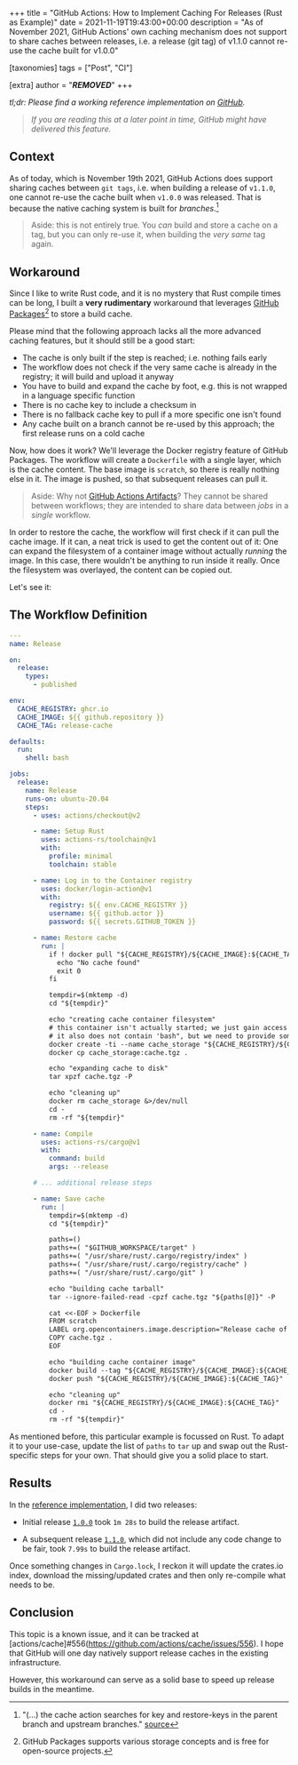 +++
title = "GitHub Actions: How to Implement Caching For Releases (Rust as Example)"
date = 2021-11-19T19:43:00+00:00
description = "As of November 2021, GitHub Actions' own caching mechanism does not support to share caches between releases, i.e. a release (git tag) of v1.1.0 cannot re-use the cache built for v1.0.0"

[taxonomies]
tags = ["Post", "CI"]

[extra]
author = "***REMOVED***"
+++

*tl;dr: Please find a working reference implementation on [GitHub](https://github.com/hendrikmaus/github-actions-release-cache-workaround-rust).*

> *If you are reading this at a later point in time, GitHub might have delivered this feature.*

## Context

As of today, which is November 19th 2021, GitHub Actions does support sharing caches between `git tags`, i.e. when building a release of `v1.1.0`, one cannot re-use the cache built when `v1.0.0` was released. That is because the native caching system is built for *branches*.[^docs]

> Aside: this is not entirely true. You *can* build and store a cache on a tag, but you can only re-use it, when building the *very same* tag again.

[^docs]: "(...) the cache action searches for key and restore-keys in the parent branch and upstream branches." [source](https://docs.github.com/en/actions/advanced-guides/caching-dependencies-to-speed-up-workflows#matching-a-cache-key)

## Workaround

Since I like to write Rust code, and it is no mystery that Rust compile times can be long, I built a **very rudimentary** workaround that leverages [GitHub Packages](https://github.com/features/packages)[^packages] to store a build cache.

Please mind that the following approach lacks all the more advanced caching features, but it should still be a good start:

- The cache is only built if the step is reached; i.e. nothing fails early
- The workflow does not check if the very same cache is already in the registry; it will build and upload it anyway
- You have to build and expand the cache by foot, e.g. this is not wrapped in a language specific function
- There is no cache key to include a checksum in
- There is no fallback cache key to pull if a more specific one isn't found
- Any cache built on a branch cannot be re-used by this approach; the first release runs on a cold cache

[^packages]: GitHub Packages supports various storage concepts and is free for open-source projects.

Now, how does it work? We'll leverage the Docker registry feature of GitHub Packages. The workflow will create a `Dockerfile` with a single layer, which is the cache content. The base image is `scratch`, so there is really nothing else in it. The image is pushed, so that subsequent releases can pull it.

> Aside: Why not [GitHub Actions Artifacts](https://docs.github.com/en/actions/advanced-guides/storing-workflow-data-as-artifacts)? They cannot be shared between workflows; they are intended to share data between *jobs* in a *single* workflow.

In order to restore the cache, the workflow will first check if it can pull the cache image. If it can, a neat trick is used to get the content out of it: One can expand the filesystem of a container image without actually *running* the image. In this case, there wouldn't be anything to run inside it really. Once the filesystem was overlayed, the content can be copied out.

Let's see it:

## The Workflow Definition

```yaml
---
name: Release

on:
  release:
    types:
      - published

env:
  CACHE_REGISTRY: ghcr.io
  CACHE_IMAGE: ${{ github.repository }}
  CACHE_TAG: release-cache

defaults:
  run:
    shell: bash

jobs:
  release:
    name: Release
    runs-on: ubuntu-20.04
    steps:
      - uses: actions/checkout@v2

      - name: Setup Rust
        uses: actions-rs/toolchain@v1
        with:
          profile: minimal
          toolchain: stable

      - name: Log in to the Container registry
        uses: docker/login-action@v1
        with:
          registry: ${{ env.CACHE_REGISTRY }}
          username: ${{ github.actor }}
          password: ${{ secrets.GITHUB_TOKEN }}

      - name: Restore cache
        run: |
          if ! docker pull "${CACHE_REGISTRY}/${CACHE_IMAGE}:${CACHE_TAG}" &>/dev/null; then
            echo "No cache found"
            exit 0
          fi

          tempdir=$(mktemp -d)
          cd "${tempdir}"

          echo "creating cache container filesystem"
          # this container isn't actually started; we just gain access to its filesystem
          # it also does not contain 'bash", but we need to provide some argument, which is ignored
          docker create -ti --name cache_storage "${CACHE_REGISTRY}/${CACHE_IMAGE}:${CACHE_TAG}" bash
          docker cp cache_storage:cache.tgz .

          echo "expanding cache to disk"
          tar xpzf cache.tgz -P

          echo "cleaning up"
          docker rm cache_storage &>/dev/null
          cd -
          rm -rf "${tempdir}"

      - name: Compile
        uses: actions-rs/cargo@v1
        with:
          command: build
          args: --release

      # ... additional release steps

      - name: Save cache
        run: |
          tempdir=$(mktemp -d)
          cd "${tempdir}"

          paths=()
          paths+=( "$GITHUB_WORKSPACE/target" )
          paths+=( "/usr/share/rust/.cargo/registry/index" )
          paths+=( "/usr/share/rust/.cargo/registry/cache" )
          paths+=( "/usr/share/rust/.cargo/git" )

          echo "building cache tarball"
          tar --ignore-failed-read -cpzf cache.tgz "${paths[@]}" -P

          cat <<-EOF > Dockerfile
          FROM scratch
          LABEL org.opencontainers.image.description="Release cache of ${GITHUB_REPOSITORY}"
          COPY cache.tgz .
          EOF

          echo "building cache container image"
          docker build --tag "${CACHE_REGISTRY}/${CACHE_IMAGE}:${CACHE_TAG}" --file Dockerfile .
          docker push "${CACHE_REGISTRY}/${CACHE_IMAGE}:${CACHE_TAG}"

          echo "cleaning up"
          docker rmi "${CACHE_REGISTRY}/${CACHE_IMAGE}:${CACHE_TAG}"
          cd -
          rm -rf "${tempdir}"

```

As mentioned before, this particular example is focussed on Rust. To adapt it to your use-case, update the list of `paths` to `tar` up and swap out the Rust-specific steps for your own. That should give you a solid place to start.

## Results

In the [reference implementation](https://github.com/hendrikmaus/github-actions-release-cache-workaround-rust), I did two releases:

- Initial release [`1.0.0`](https://github.com/hendrikmaus/github-actions-release-cache-workaround-rust/actions/runs/1484389352) took `1m 28s` to build the release artifact.

- A subsequent release [`1.1.0`](https://github.com/hendrikmaus/github-actions-release-cache-workaround-rust/runs/4273117553), which did not include any code change to be fair, took `7.99s` to build the release artifact.

Once something changes in `Cargo.lock`, I reckon it will update the crates.io index, download the missing/updated crates and then only re-compile what needs to be.

## Conclusion

This topic is a known issue, and it can be tracked at [actions/cache]#556(https://github.com/actions/cache/issues/556). I hope that GitHub will one day natively support release caches in the existing infrastructure.

However, this workaround can serve as a solid base to speed up release builds in the meantime.
